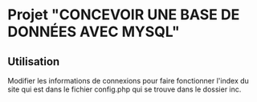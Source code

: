 # Projet "CONCEVOIR UNE BASE DE DONNÉES AVEC MYSQL"

## Utilisation

Modifier les informations de connexions pour faire fonctionner l'index du site qui est dans le fichier config.php qui se trouve dans le dossier inc.
